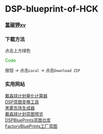 # DSP-blueprint-of-HCK

### <a href="https://space.bilibili.com/397260674">氢碳钾xv</a><br />

### 下载方法

点击上方绿色<p style="color:#090">Code</p>按钮 -> 点击`Local` -> 点击`Download ZIP`

### 实用网站
<a href="https://dsp-calc.pro/">戴森球计划量化计算器</a><br />
<a href="https://cying.xyz/DSP/editBluePrint/">DSP蓝图变换工具</a><br />
<a href="https://lsq5i5j.github.io/darkfogfarm/">黑雾农场生成器</a><br />
<a href="https://huww98.github.io/dsp_blueprint_editor/">戴森球计划蓝图预览</a><br />
<a href="https://github.com/DSPBluePrints">DSPBluePrints蓝图仓库</a><br />
<a href="https://github.com/DSPBluePrints/FactoryBluePrints">FactoryBluePrints工厂蓝图</a><br />
<a href=""></a><br />

